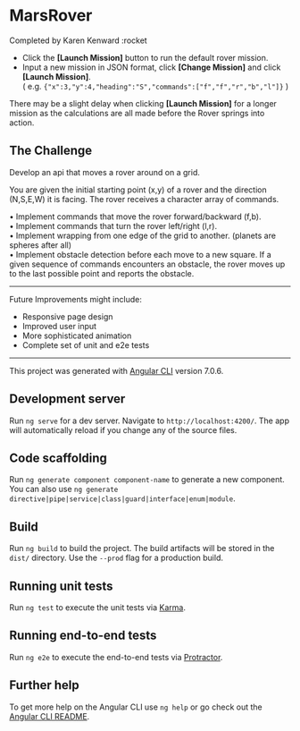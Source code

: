 # MarsRover
Completed by Karen Kenward :rocket

* Click the **[Launch Mission]** button to run the default rover mission.
* Input a new mission in JSON format, click **[Change Mission]** and click **[Launch Mission]**.  
( e.g. ```{"x":3,"y":4,"heading":"S","commands":["f","f","r","b","l"]}``` )

There may be a slight delay when clicking **[Launch Mission]** for a longer mission as the calculations are all made before the Rover springs into action.

The Challenge
---
Develop an api that moves a rover around on a grid.

You are given the initial starting point (x,y) of a rover and the direction (N,S,E,W) it is facing.
The rover receives a character array of commands.

• Implement commands that move the rover forward/backward (f,b).  
• Implement commands that turn the rover left/right (l,r).  
• Implement wrapping from one edge of the grid to another. (planets are spheres after all)  
• Implement obstacle detection before each move to a new square. If a given sequence of commands encounters an obstacle, the rover moves up to the last possible point and reports the obstacle.

---
Future Improvements might include:  
* Responsive page design
* Improved user input
* More sophisticated animation
* Complete set of unit and e2e tests
---
This project was generated with [Angular CLI](https://github.com/angular/angular-cli) version 7.0.6.

## Development server

Run `ng serve` for a dev server. Navigate to `http://localhost:4200/`. The app will automatically reload if you change any of the source files.

## Code scaffolding

Run `ng generate component component-name` to generate a new component. You can also use `ng generate directive|pipe|service|class|guard|interface|enum|module`.

## Build

Run `ng build` to build the project. The build artifacts will be stored in the `dist/` directory. Use the `--prod` flag for a production build.

## Running unit tests

Run `ng test` to execute the unit tests via [Karma](https://karma-runner.github.io).

## Running end-to-end tests

Run `ng e2e` to execute the end-to-end tests via [Protractor](http://www.protractortest.org/).

## Further help

To get more help on the Angular CLI use `ng help` or go check out the [Angular CLI README](https://github.com/angular/angular-cli/blob/master/README.md).
